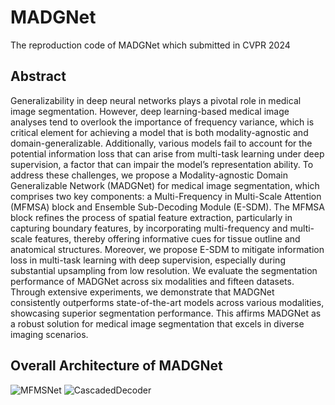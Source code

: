 # MADGNet
The reproduction code of MADGNet which submitted in CVPR 2024

## Abstract
Generalizability in deep neural networks plays a pivotal role in medical image segmentation. However, deep learning-based medical image analyses tend to overlook the importance of frequency variance, which is critical element for achieving a model that is both modality-agnostic and domain-generalizable.  Additionally, various models fail to account for the potential information loss that can arise from multi-task learning under deep supervision, a factor that can impair the model’s representation ability. To address these challenges, we propose a Modality-agnostic Domain Generalizable Network (MADGNet) for medical image segmentation, which comprises two key components: a Multi-Frequency in Multi-Scale Attention (MFMSA) block and Ensemble Sub-Decoding Module (E-SDM). The MFMSA block refines the process of spatial feature extraction, particularly in capturing boundary features, by incorporating multi-frequency and multi-scale features, thereby offering informative cues for tissue outline and anatomical structures. Moreover, we propose E-SDM to mitigate information loss in multi-task learning with deep supervision, especially during substantial upsampling from low resolution. We evaluate the segmentation performance of MADGNet across six modalities and fifteen datasets. Through extensive experiments, we demonstrate that MADGNet consistently outperforms  state-of-the-art models across various modalities, showcasing superior segmentation performance.  This affirms MADGNet as a robust solution for medical image segmentation that excels in diverse imaging scenarios. 

## Overall Architecture of MADGNet
![MFMSNet](https://github.com/BlindReview922/MADGNet/assets/142275582/8c1d54c5-b03d-4c71-b7f1-81e8c91e0d36)
![CascadedDecoder](https://github.com/BlindReview922/MADGNet/assets/142275582/8c057fd3-e681-4b52-b630-591f4bc5a8f5)
